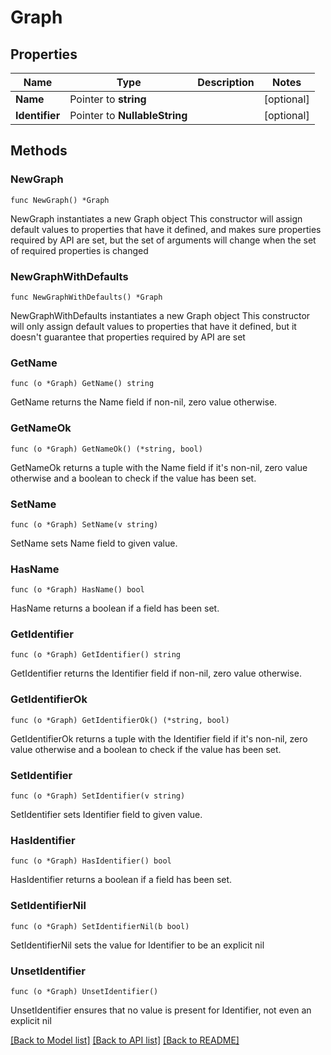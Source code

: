 # Graph

## Properties

Name | Type | Description | Notes
------------ | ------------- | ------------- | -------------
**Name** | Pointer to **string** |  | [optional] 
**Identifier** | Pointer to **NullableString** |  | [optional] 

## Methods

### NewGraph

`func NewGraph() *Graph`

NewGraph instantiates a new Graph object
This constructor will assign default values to properties that have it defined,
and makes sure properties required by API are set, but the set of arguments
will change when the set of required properties is changed

### NewGraphWithDefaults

`func NewGraphWithDefaults() *Graph`

NewGraphWithDefaults instantiates a new Graph object
This constructor will only assign default values to properties that have it defined,
but it doesn't guarantee that properties required by API are set

### GetName

`func (o *Graph) GetName() string`

GetName returns the Name field if non-nil, zero value otherwise.

### GetNameOk

`func (o *Graph) GetNameOk() (*string, bool)`

GetNameOk returns a tuple with the Name field if it's non-nil, zero value otherwise
and a boolean to check if the value has been set.

### SetName

`func (o *Graph) SetName(v string)`

SetName sets Name field to given value.

### HasName

`func (o *Graph) HasName() bool`

HasName returns a boolean if a field has been set.

### GetIdentifier

`func (o *Graph) GetIdentifier() string`

GetIdentifier returns the Identifier field if non-nil, zero value otherwise.

### GetIdentifierOk

`func (o *Graph) GetIdentifierOk() (*string, bool)`

GetIdentifierOk returns a tuple with the Identifier field if it's non-nil, zero value otherwise
and a boolean to check if the value has been set.

### SetIdentifier

`func (o *Graph) SetIdentifier(v string)`

SetIdentifier sets Identifier field to given value.

### HasIdentifier

`func (o *Graph) HasIdentifier() bool`

HasIdentifier returns a boolean if a field has been set.

### SetIdentifierNil

`func (o *Graph) SetIdentifierNil(b bool)`

 SetIdentifierNil sets the value for Identifier to be an explicit nil

### UnsetIdentifier
`func (o *Graph) UnsetIdentifier()`

UnsetIdentifier ensures that no value is present for Identifier, not even an explicit nil

[[Back to Model list]](../README.md#documentation-for-models) [[Back to API list]](../README.md#documentation-for-api-endpoints) [[Back to README]](../README.md)


